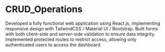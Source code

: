 # CRUD_Operations
Developed a fully functional web application using React.js, implementing responsive design with TailwindCSS / Material UI / Bootstrap. Built forms with both client-side and server-side validation to ensure data integrity. Implemented protected routes to restrict access, allowing only authenticated users to access the dashboard.
